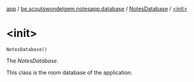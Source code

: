 [app](../../index.md) / [be.scoutswondelgem.notesapp.database](../index.md) / [NotesDatabase](index.md) / [&lt;init&gt;](./-init-.md)

# &lt;init&gt;

`NotesDatabase()`

The *NotesDatabase*.

This class is the room database of the application.

